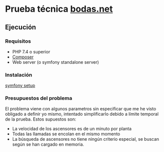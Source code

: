 # Prueba técnica [bodas.net](https://www.bodas.net/)

## Ejecución

### Requisitos

* PHP 7.4 o superior
* [Composer](https://getcomposer.org/download/)
* Web server (o symfony standalone server)

### Instalación
   [symfony setup](https://symfony.com/doc/current/setup.html)

### Presupuestos del problema

El problema viene con algunos parametros sin especificar que me he visto obligado a definir yo mismo, intentado simplificarlo debido a límite temporal de la prueba.
Estos supuestos son:
* La velocidad de los ascensores es de un minuto por planta
* Todas las llamadas se encolan en el mismo momento
* La búsqueda de ascensores no tiene ningún criterio especial, se buscan según se han cargado en memoria.